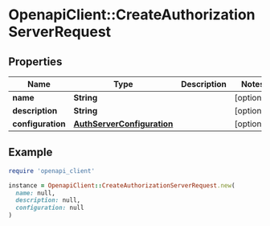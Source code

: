 # OpenapiClient::CreateAuthorizationServerRequest

## Properties

| Name | Type | Description | Notes |
| ---- | ---- | ----------- | ----- |
| **name** | **String** |  | [optional] |
| **description** | **String** |  | [optional] |
| **configuration** | [**AuthServerConfiguration**](AuthServerConfiguration.md) |  | [optional] |

## Example

```ruby
require 'openapi_client'

instance = OpenapiClient::CreateAuthorizationServerRequest.new(
  name: null,
  description: null,
  configuration: null
)
```

